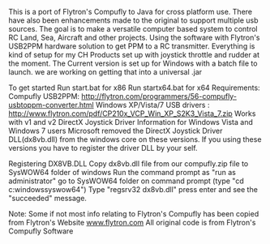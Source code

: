 This is a port of Flytron's Compufly to Java for cross platform use. There have also been enhancements made to the original to support multiple usb sources. The goal is to make a versatile computer based system to control RC Land, Sea, Aircraft and other projects. Using the software with Flytron's USB2PPM hardware solution to get PPM to a RC transmitter. Everything is kind of setup for my CH Products set up with joystick throttle and rudder at the moment. The Current version is set up for Windows with a batch file to launch. we are working on getting that into a universal .jar

To get started
Run start.bat for x86
Run startx64.bat for x64
Requirements:
Compufly USB2PPM: http://flytron.com/programmers/56-compufly-usbtoppm-converter.html
Windows XP/Vista/7 USB drivers : http://www.flytron.com/pdf/CP210x_VCP_Win_XP_S2K3_Vista_7.zip
Works with v1 and v2
DirectX Joystick Driver Information for Windows Vista and Windows 7 users
Microsoft removed the DirectX Joystick Driver DLL(dx8vb.dll) from the windows core on these versions. If you using these versions you have to register the driver DLL by your self.

Registering DX8VB.DLL
Copy dx8vb.dll file from our compufly.zip file to SysWOW64 folder of windows
Run the command prompt as "run as administrator"
go to SysWOW64 folder on command prompt (type "cd c:windowssyswow64")
Type "regsrv32 dx8vb.dll"
press enter and see the "succeeded" message.

Note:
Some if not most info relating to Flytron's Compufly has been copied from Flytron's Website www.flytron.com
All original code is from Flytron's Compufly Software
